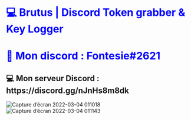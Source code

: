 
<h1 style="color:blue;">💻 Brutus | Discord Token grabber & Key Logger </h1>
<h1 style="color:blue;">📶 Mon discord : Fontesie#2621</h1>
<h2>💻 Mon serveur Discord : https://discord.gg/nJnHs8m8dk</h2>

![Capture d’écran 2022-03-04 011018](https://user-images.githubusercontent.com/57833419/156675325-f90e6809-66df-4875-afcb-0889689054b5.png)
![Capture d’écran 2022-03-04 011143](https://user-images.githubusercontent.com/57833419/156675327-5a52dc0b-d4bf-4bee-8577-f1356abbc8cd.png)
